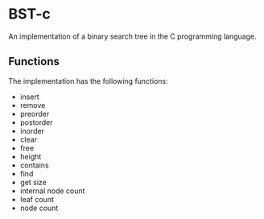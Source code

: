 # BST-c

An implementation of a binary search tree in the C programming language.

## Functions

The implementation has the following functions:

- insert
- remove
- preorder
- postorder
- inorder
- clear
- free
- height
- contains
- find
- get size
- internal node count
- leaf count
- node count
